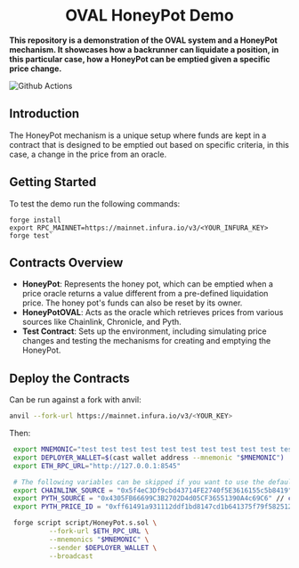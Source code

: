 # <h1 align="center"> OVAL HoneyPot Demo </h1>

**This repository is a demonstration of the OVAL system and a HoneyPot mechanism. It showcases how a backrunner can liquidate a position, in this particular case, how a HoneyPot can be emptied given a specific price change.**

![Github Actions](https://github.com/UMAprotocol/oval-demo/workflows/CI/badge.svg)

## Introduction

The HoneyPot mechanism is a unique setup where funds are kept in a contract that is designed to be emptied out based on specific criteria, in this case, a change in the price from an oracle.

## Getting Started

To test the demo run the following commands:

```
forge install
export RPC_MAINNET=https://mainnet.infura.io/v3/<YOUR_INFURA_KEY>
forge test`
```

## Contracts Overview

- **HoneyPot**: Represents the honey pot, which can be emptied when a price oracle returns a value different from a pre-defined liquidation price. The honey pot's funds can also be reset by its owner.
- **HoneyPotOVAL**: Acts as the oracle which retrieves prices from various sources like Chainlink, Chronicle, and Pyth.
- **Test Contract**: Sets up the environment, including simulating price changes and testing the mechanisms for creating and emptying the HoneyPot.

## Deploy the Contracts

Can be run against a fork with anvil:

```bash
anvil --fork-url https://mainnet.infura.io/v3/<YOUR_KEY>
```

Then:

```bash
 export MNEMONIC="test test test test test test test test test test test junk"
 export DEPLOYER_WALLET=$(cast wallet address --mnemonic "$MNEMONIC")
 export ETH_RPC_URL="http://127.0.0.1:8545"

 # The following variables can be skipped if you want to use the default values
 export CHAINLINK_SOURCE = "0x5f4eC3Df9cbd43714FE2740f5E3616155c5b8419" // chosen from https://docs.chain.link/docs/reference-contracts
 export PYTH_SOURCE = "0x4305FB66699C3B2702D4d05CF36551390A4c69C6" // chosen from https://pyth.network/markets
 export PYTH_PRICE_ID = "0xff61491a931112ddf1bd8147cd1b641375f79f5825126d665480874634fd0ace" // chosen from https://pyth.network/markets

 forge script script/HoneyPot.s.sol \
          --fork-url $ETH_RPC_URL \
          --mnemonics "$MNEMONIC" \
          --sender $DEPLOYER_WALLET \
          --broadcast
```
